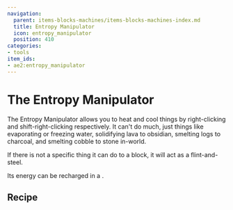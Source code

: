 ```yaml
---
navigation:
  parent: items-blocks-machines/items-blocks-machines-index.md
  title: Entropy Manipulator
  icon: entropy_manipulator
  position: 410
categories:
- tools
item_ids:
- ae2:entropy_manipulator
---
```


# The Entropy Manipulator

<ItemImage id="entropy_manipulator" scale="4" />

The Entropy Manipulator allows you to heat and cool things by right-clicking and shift-right-clicking respectively. It can't do much,
just things like evaporating or freezing water, solidifying lava to obsidian, smelting logs to charcoal, and smelting cobble to stone in-world.

If there is not a specific thing it can do to a block, it will act as a flint-and-steel.

Its energy can be recharged in a <ItemLink id="charger" />.

## Recipe

<RecipeFor id="entropy_manipulator" />
